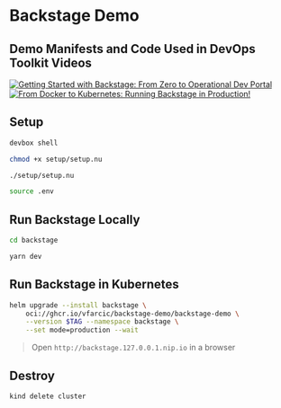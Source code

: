 # Backstage Demo

## Demo Manifests and Code Used in DevOps Toolkit Videos

[![Getting Started with Backstage: From Zero to Operational Dev Portal](https://img.youtube.com/vi/A-3Ai--Z-Gs/0.jpg)](https://youtu.be/A-3Ai--Z-Gs)
[![From Docker to Kubernetes: Running Backstage in Production!](https://img.youtube.com/vi/fLAVFQAhzM4/0.jpg)](https://youtu.be/fLAVFQAhzM4)

## Setup

```sh
devbox shell

chmod +x setup/setup.nu

./setup/setup.nu

source .env
```

## Run Backstage Locally

```sh
cd backstage

yarn dev
```

## Run Backstage in Kubernetes

```sh
helm upgrade --install backstage \
    oci://ghcr.io/vfarcic/backstage-demo/backstage-demo \
    --version $TAG --namespace backstage \
    --set mode=production --wait
```

> Open `http://backstage.127.0.0.1.nip.io` in a browser

## Destroy

```sh
kind delete cluster
```


